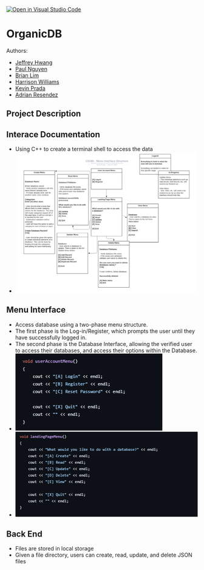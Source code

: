 [![Open in Visual Studio Code](https://classroom.github.com/assets/open-in-vscode-718a45dd9cf7e7f842a935f5ebbe5719a5e09af4491e668f4dbf3b35d5cca122.svg)](https://classroom.github.com/online_ide?assignment_repo_id=10797788&assignment_repo_type=AssignmentRepo)
# OrganicDB

Authors:
 * [Jeffrey Hwang](https://github.com/JeffyWongo)
 * [Paul Nguyen](https://github.com/paul-ngyn)
 * [Brian Lim](https://github.com/lim-at-infinity)
 * [Harrison Williams](https://github.com/hwford16)
 * [Kevin Prada](https://github.com/pradakev)
 * [Adrian Resendez](https://github.com/adrian-resendez)

## Project Description

## Interace Documentation
* Using C++ to create a terminal shell to access the data 
* ![UML for Menu Interface Structure](https://github.com/CS180-spring/cs180-23-organic-programming/blob/main/Documentation/CS180%20-%20Menu%20Interface%20Structure%20(1).png)

## Menu Interface
* Access database using a two-phase menu structure. 
* The first phase is the Log-in/Register, which prompts the user until they have successfully logged in. 
* The second phase is the Database Interface, allowing the verified user to access their databases, and access their options within the Database.
* ![Menu Interface Code](https://github.com/CS180-spring/cs180-23-organic-programming/blob/main/Documentation/menuLoginCPP.PNG)
* ![Database Interface Code](https://github.com/CS180-spring/cs180-23-organic-programming/blob/main/Documentation/databaseMenuCPP.PNG)

## Back End

* Files are stored in local storage
* Given a file directory, users can create, read, update, and delete JSON files

